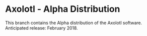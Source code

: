 # Axolotl - Alpha Distribution
This branch contains the Alpha distribution of the Axolotl software. Anticipated release: February 2018.

